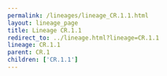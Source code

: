 ```yaml
---
permalink: /lineages/lineage_CR.1.1.html
layout: lineage_page
title: Lineage CR.1.1
redirect_to: ../lineage.html?lineage=CR.1.1
lineage: CR.1.1
parent: CR.1
children: ['CR.1.1']
---
```

